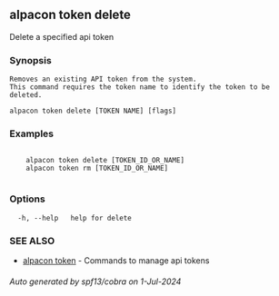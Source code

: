 ## alpacon token delete

Delete a specified api token

### Synopsis


	Removes an existing API token from the system. 
	This command requires the token name to identify the token to be deleted.
	

```
alpacon token delete [TOKEN NAME] [flags]
```

### Examples

```
 
	alpacon token delete [TOKEN_ID_OR_NAME]
	alpacon token rm [TOKEN_ID_OR_NAME]
	
```

### Options

```
  -h, --help   help for delete
```

### SEE ALSO

* [alpacon token](alpacon_token.md)	 - Commands to manage api tokens

###### Auto generated by spf13/cobra on 1-Jul-2024
